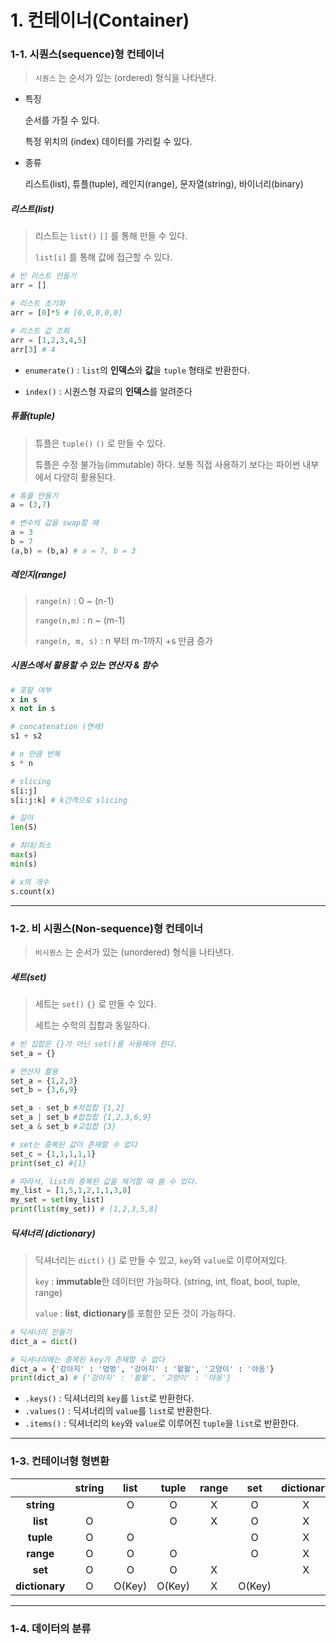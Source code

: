 # 1. 컨테이너(Container)

### 1-1. 시퀀스(sequence)형 컨테이너

> `시퀀스` 는 순서가 있는 (ordered) 형식을 나타낸다.

- 특징

  순서를 가질 수 있다.

  특정 위치의 (index) 데이터를 가리킬 수 있다.

- 종류

  리스트(list), 튜플(tuple), 레인지(range), 문자열(string), 바이너리(binary)

  

##### 리스트(list)

> 리스트는 `list()`  `[]` 를 통해 만들 수 있다.
>
> `list[i]` 를 통해 값에 접근할 수 있다.

```python
# 빈 리스트 만들기
arr = []

# 리스트 초기화
arr = [0]*5 # [0,0,0,0,0]

# 리스트 값 조회
arr = [1,2,3,4,5]
arr[3] # 4
```

- `enumerate()` : `list`의 **인덱스**와 **값**을 `tuple` 형태로 반환한다.

- `index()` : 시퀀스형 자료의 **인덱스**를 알려준다

  

##### 튜플(tuple)

> 튜플은 `tuple()`  `()` 로 만들 수 있다.
>
> 튜플은 수정 불가능(immutable) 하다. 보통 직접 사용하기 보다는 파이썬 내부에서 다양히 활용된다.

```python
# 튜플 만들기
a = (3,7)

# 변수의 값을 swap할 때
a = 3
b = 7
(a,b) = (b,a) # a = 7, b = 3
```



##### 레인지(range)

> `range(n)` : 0 ~ (n-1)
>
> `range(n,m)` : n ~ (m-1)
>
> `range(n, m, s)` : n 부터 m-1까지 +s 만큼 증가



##### 시퀀스에서 활용할 수 있는 연산자 & 함수

```python
# 포함 여부
x in s
x not in s

# concatenation (연쇄)
s1 + s2

# n 만큼 반복
s * n

# slicing
s[i:j]
s[i:j:k] # k간격으로 slicing

# 길이
len(S)

# 최대/최소
max(s)
min(s)

# x의 개수
s.count(x)
```



----



### 1-2. 비 시퀀스(Non-sequence)형 컨테이너

> `비시퀀스` 는 순서가 있는 (unordered) 형식을 나타낸다.



##### 세트(set)

> 세트는 `set()`  `{}`  로 만들 수 있다.
>
> 세트는 수학의 집합과 동일하다.

```python
# 빈 집합은 {}가 아닌 set()를 사용해야 한다.
set_a = {}

# 연산자 활용
set_a = {1,2,3}
set_b = {3,6,9}

set_a - set_b #차집합 {1,2}
set_a | set_b #합집합 {1,2,3,6,9}
set_a & set_b #교집합 {3}

# set는 중복된 값이 존재할 수 없다
set_c = {1,1,1,1,1} 
print(set_c) #{1}

# 따라서, list의 중복된 값을 제거할 때 쓸 수 있다.
my_list = [1,5,1,2,1,1,3,8]
my_set = set(my_list)
print(list(my_set)) # [1,2,3,5,8]
```



##### 딕셔너리 (dictionary)

> 딕셔너리는 `dict()` `{}` 로 만들 수 있고, `key`와 `value`로 이루어져있다.
>
> `key` : **immutable**한 데이터만 가능하다. (string, int, float, bool, tuple, range)
>
> `value` : **list**, **dictionary**를 포함한 모든 것이 가능하다.

```python
# 딕셔너리 만들기
dict_a = dict()

# 딕셔너리에는 중복된 key가 존재할 수 없다
dict_a = {'강아지' : '멍멍', '강아지' : '왈왈', '고양이' : '야옹'}
print(dict_a) # {'강아지' : '왈왈', '고양이' : '야옹'}
```

- `.keys()` : 딕셔너리의 `key`를 `list`로 반환한다.
- `.values()` : 딕셔너리의 `value`를 `list`로 반환한다.
- `.items()` : 딕셔너리의 `key`와 `value`로 이루어진 `tuple`을 `list`로 반환한다.



---



### 1-3. 컨테이너형 형변환



|                | string |  list  | tuple  | range |  set   | dictionary |
| :------------: | :----: | :----: | :----: | :---: | :----: | :--------: |
|   **string**   |        |   O    |   O    |   X   |   O    |     X      |
|    **list**    |   O    |        |   O    |   X   |   O    |     X      |
|   **tuple**    |   O    |   O    |        |       |   O    |     X      |
|   **range**    |   O    |   O    |   O    |       |   O    |     X      |
|    **set**     |   O    |   O    |   O    |   X   |        |     X      |
| **dictionary** |   O    | O(Key) | O(Key) |   X   | O(Key) |            |



---



### 1-4. 데이터의 분류







